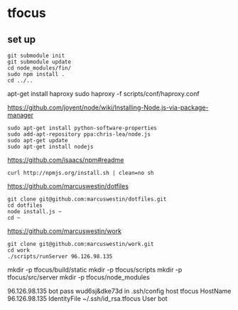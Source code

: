 tfocus
======

set up
------

	git submodule init
	git submodule update
	cd node_modules/fin/
	sudo npm install .
	cd ../..

apt-get install haproxy
sudo haproxy -f scripts/conf/haproxy.conf

https://github.com/joyent/node/wiki/Installing-Node.js-via-package-manager

	sudo apt-get install python-software-properties
	sudo add-apt-repository ppa:chris-lea/node.js
	sudo apt-get update
	sudo apt-get install nodejs

https://github.com/isaacs/npm#readme

	curl http://npmjs.org/install.sh | clean=no sh

https://github.com/marcuswestin/dotfiles

	git clone git@github.com:marcuswestin/dotfiles.git
	cd dotfiles
	node install.js ~
	cd ~

https://github.com/marcuswestin/work

	git clone git@github.com:marcuswestin/work.git
	cd work
	./scripts/runServer 96.126.98.135

mkdir -p tfocus/build/static
mkdir -p tfocus/scripts
mkdir -p tfocus/src/server
mkdir -p tfocus/node_modules

96.126.98.135
bot pass wud6sj&dke73d
in .ssh/config
	host tfocus
	HostName 96.126.98.135
	IdentityFile ~/.ssh/id_rsa.tfocus
	User bot
